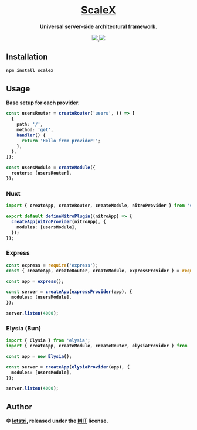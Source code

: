 <h1 align="center">
  <a href="https://scalex.letstri.dev" alt="ScaleX site">ScaleX</a>
</h1>
<p align="center">
  <b>Universal server-side architectural framework.<br/>
</p>
<p align="center">
  <a href="https://www.npmjs.com/package/scalex">
    <img src="https://img.shields.io/npm/v/scalex.svg">
  </a>
  <a href="https://scalex.letstri.dev">
    <img src="https://img.shields.io/badge/you_want-this-blue">
  </a>
</p>

## Installation

```bash
npm install scalex
```

## Usage

Base setup for each provider.

```ts
const usersRouter = createRouter('users', () => [
  {
    path: '/',
    method: 'get',
    handler() {
      return 'Hello from provider!';
    },
  },
]);

const usersModule = createModule({
  routers: [usersRouter],
});
```

### Nuxt

```ts
import { createApp, createRouter, createModule, nitroProvider } from 'scalex';

export default defineNitroPlugin((nitroApp) => {
  createApp(nitroProvider(nitroApp), {
    modules: [usersModule],
  });
});
```

### Express

```ts
const express = require('express');
const { createApp, createRouter, createModule, expressProvider } = require('scalex');

const app = express();

const server = createApp(expressProvider(app), {
  modules: [usersModule],
});

server.listen(4000);
```

### Elysia (Bun)

```ts
import { Elysia } from 'elysia';
import { createApp, createModule, createRouter, elysiaProvider } from 'scalex';

const app = new Elysia();

const server = createApp(elysiaProvider(app), {
  modules: [usersModule],
});

server.listen(4000);
```

## Author

© [letstri](https://letstri.dev), released under the [MIT](https://github.com/letstri/scalex/blob/main/LICENSE) license.
